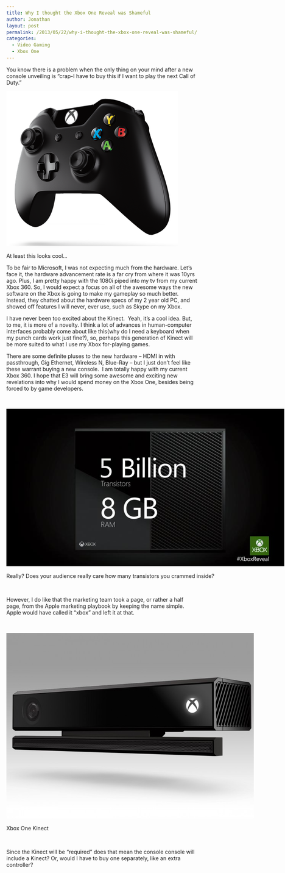 ```yaml
---
title: Why I thought the Xbox One Reveal was Shameful
author: Jonathan
layout: post
permalink: /2013/05/22/why-i-thought-the-xbox-one-reveal-was-shameful/
categories:
  - Video Gaming
  - Xbox One
---
```

You know there is a problem when the only thing on your mind after a new console unveiling is &#8220;crap-I have to buy this if I want to play the next Call of Duty.&#8221;

<div id="attachment_193" class="wp-caption aligncenter" style="width: 460px">
  <img class="size-full wp-image-193" title="Xbox One Controller" src="/images/posts/2013/05/Xbox-One-Controller.png" alt="Xbox One Controller" width="450" height="407" /><p class="wp-caption-text">
    At least this looks cool...
  </p>
</div>

To be fair to Microsoft, I was not expecting much from the hardware. Let&#8217;s face it, the hardware advancement rate is a far cry from where it was 10yrs ago. Plus, I am pretty happy with the 1080i piped into my tv from my current Xbox 360. So, I would expect a focus on all of the awesome ways the new software on the Xbox is going to make my gameplay so much better. Instead, they chatted about the hardware specs of my 2 year old PC, and showed off features I will never, ever use, such as Skype on my Xbox.

I have never been too excited about the Kinect.  Yeah, it&#8217;s a cool idea. But, to me, it is more of a novelty. I think a lot of advances in human-computer interfaces probably come about like this(why do I need a keyboard when my punch cards work just fine?), so, perhaps this generation of Kinect will be more suited to what I use my Xbox for-playing games.

There are some definite pluses to the new hardware &#8211; HDMI in with passthrough, Gig Ethernet, Wireless N, Blue-Ray &#8211; but I just don&#8217;t feel like these warrant buying a new console.  I am totally happy with my current Xbox 360. I hope that E3 will bring some awesome and exciting new revelations into why I would spend money on the Xbox One, besides being forced to by game developers.

&nbsp;

<div id="attachment_192" class="wp-caption aligncenter" style="width: 740px">
  <img class="size-full wp-image-192" title="Xbox One Transistor Gloat" src="/images/posts/2013/05/xbox-one-transistors-gloat.jpg" alt="Xbox One Transistor Gloat" width="730" height="413" /><p class="wp-caption-text">
    Really? Does your audience really care how many transistors you crammed inside?
  </p>
</div>

&nbsp;

However, I do like that the marketing team took a page, or rather a half page, from the Apple marketing playbook by keeping the name simple. Apple would have called it &#8220;xbox&#8221; and left it at that.

&nbsp;

<div id="attachment_196" class="wp-caption aligncenter" style="width: 660px">
  <img class="size-full wp-image-196" title="Xbox One Kinect" src="/images/posts/2013/05/microsoft-xbox-one-kinect-01-e1369248696728.jpg" alt="Xbox One Kinect" width="650" height="487" /><p class="wp-caption-text">
    Xbox One Kinect
  </p>
</div>

&nbsp;

Since the Kinect will be &#8220;required&#8221; does that mean the console console will include a Kinect? Or, would I have to buy one separately, like an extra controller?
